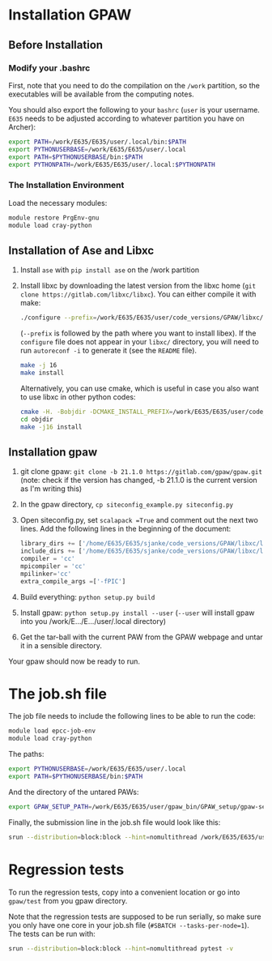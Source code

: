 # Installation GPAW
## Before Installation
### Modify your .bashrc
First, note that you need to do the compilation on the `/work` partition, so the executables will be available from the computing notes.

You should also export the following to your `bashrc` (`user` is your username. `E635` needs to be adjusted according to whatever partition you have on Archer):

```bash
export PATH=/work/E635/E635/user/.local/bin:$PATH
export PYTHONUSERBASE=/work/E635/E635/user/.local
export PATH=$PYTHONUSERBASE/bin:$PATH
export PYTHONPATH=/work/E635/E635/user/.local:$PYTHONPATH
```

### The Installation Environment
Load the necessary modules:

```bash
module restore PrgEnv-gnu
module load cray-python
```

## Installation of Ase and Libxc
1. Install `ase` with `pip install ase` on the /work partition
2. Install libxc by downloading the latest version from the libxc home (`git clone https://gitlab.com/libxc/libxc`). 
You can either compile it with make: 

   ```bash
   ./configure --prefix=/work/E635/E635/user/code_versions/GPAW/libxc/libxc-5.1.2 CC=cc CFLAGS=-fPIC FC=ftn
   ```
   (`--prefix` is followed by the path where you want to install libex). If the `configure` file does not appear in your `libxc/` directory, you will need to run `autoreconf -i` to generate it (see the `README` file).
   
   ```bash
   make -j 16
   make install
   ```

   Alternatively, you can use cmake, which is useful in case you also want to use libxc in other python codes:
   ```bash
   cmake -H. -Bobjdir -DCMAKE_INSTALL_PREFIX=/work/E635/E635/user/code_versions/GPAW/libxc/libxc-5.1.2/bin1
   cd objdir
   make -j16 install
   ```

## Installation gpaw
1. git clone gpaw: `git clone -b 21.1.0 https://gitlab.com/gpaw/gpaw.git` (note: check if the version has changed, -b 21.1.0 is the current version as I'm writing this)
2. In the gpaw directory, `cp siteconfig_example.py siteconfig.py`
3. Open siteconfig.py, set `scalapack =True` and comment out the next two lines. Add the following lines in the beginning of the document:
   ```python
   library_dirs += ['/home/E635/E635/sjanke/code_versions/GPAW/libxc/libxc-5.1.2/lib']
   include_dirs += ['/home/E635/E635/sjanke/code_versions/GPAW/libxc/libxc-5.1.2/include']
   compiler = 'cc'
   mpicompiler = 'cc'
   mpilinker='cc'
   extra_compile_args =['-fPIC']
   ```

4. Build everything: `python setup.py build`

5. Install gpaw: `python setup.py install --user` (`--user` will install gpaw into you /work/E.../E.../user/.local directory)

6. Get the tar-ball with the current PAW from the GPAW webpage and untar it in a sensible directory.

Your gpaw should now be ready to run.

# The job.sh file
The job file needs to include the following lines to be able to run the code:

```bash
module load epcc-job-env
module load cray-python
```

The paths:

```bash
export PYTHONUSERBASE=/work/E635/E635/user/.local
export PATH=$PYTHONUSERBASE/bin:$PATH
```

And the directory of the untared PAWs:

```bash
export GPAW_SETUP_PATH=/work/E635/E635/user/gpaw_bin/GPAW_setup/gpaw-setups-0.9.20000
```

Finally, the submission line in the job.sh file would look like this:

```bash
srun --distribution=block:block --hint=nomultithread /work/E635/E635/user/.local/bin/gpaw python exe.py
```

# Regression tests
To run the regression tests, copy into a convenient location or go into `gpaw/test` from you gpaw directory.

Note that the regression tests are supposed to be run serially, so make sure you only have one core in your job.sh file (`#SBATCH --tasks-per-node=1`). The tests can be run with:

```bash
srun --distribution=block:block --hint=nomultithread pytest -v
```